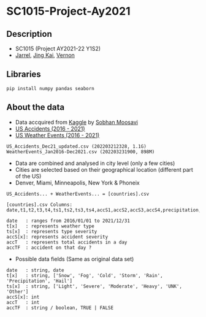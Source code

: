 # SC1015-Project-Ay2021

## Description

* SC1015 (Project AY2021-22 Y1S2)
* [Jarrel](https://github.com/JarrelT), [Jing Kai](https://github.com/Useidinstead), [Vernon](https://github.com/Vernonlzy)

## Libraries

```
pip install numpy pandas seaborn
```

## About the data
* Data accquired from [Kaggle](https://www.kaggle.com) by [Sobhan Moosavi](https://www.kaggle.com/sobhanmoosavi)
* [US Accidents (2016 - 2021)](https://www.kaggle.com/datasets/sobhanmoosavi/us-accidents)
* [US Weather Events (2016 - 2021)](https://www.kaggle.com/datasets/sobhanmoosavi/us-weather-events)
```
US_Accidents_Dec21_updated.csv (202203212328, 1.1G)
WeatherEvents_Jan2016-Dec2021.csv (202203231900, 898M)
```
* Data are combined and analysed in city level (only a few cities)
* Cities are selected based on their geographical location (different part of the US)
* Denver, Miami, Minneapolis, New York & Phoneix
```
US_Accidents... + WeatherEvents... = [countries].csv
```
```
[countries].csv Columns: date,t1,t2,t3,t4,ts1,ts2,ts3,ts4,accS1,accS2,accS3,accS4,precipitation,accT,accTF

date   : ranges from 2016/01/01 to 2021/12/31
t[x]   : represents weather type
ts[x]  : represents type severity
accS[x]: represents accident severity
accT   : represents total accidents in a day
accTF  : accident on that day ?
```
* Possible data fields (Same as original data set)
```
date   : string, date
t[x]   : string, ['Snow', 'Fog', 'Cold', 'Storm', 'Rain', 'Precipitation', 'Hail']
ts[x]  : string, ['Light', 'Severe', 'Moderate', 'Heavy', 'UNK', 'Other']
accS[x]: int
accT   : int
accTF  : string / boolean, TRUE | FALSE
```
